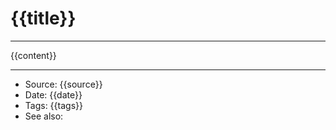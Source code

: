 # {{title}}
----
{{content}}

---
- Source: {{source}}
- Date: {{date}}
- Tags: {{tags}}
- See also:
